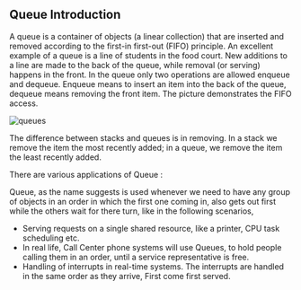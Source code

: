## Queue Introduction

A queue is a container of objects (a linear collection) that are inserted and removed according to the first-in first-out (FIFO) principle. An excellent example of a queue is a line of students in the food court. New additions to a line are made to the back of the queue, while removal (or serving) happens in the front. In the queue only two operations are allowed enqueue and dequeue. Enqueue means to insert an item into the back of the queue, dequeue means removing the front item. 
The picture demonstrates the FIFO access.

![queues](https://cloud.githubusercontent.com/assets/3439029/22179653/301eab38-e00f-11e6-908a-eea4c8515da2.png)

The difference between stacks and queues is in removing. In a stack we remove the item the most recently added; in a queue, we remove the item the least recently added.

There are various applications of Queue :

Queue, as the name suggests is used whenever we need to have any group of objects in an order in which the first one coming in, also gets out first while the others wait for there turn, like in the following scenarios,
- Serving requests on a single shared resource, like a printer, CPU task scheduling etc.
- In real life, Call Center phone systems will use Queues, to hold people calling them in an order, until a service representative is free.
- Handling of interrupts in real-time systems. The interrupts are handled in the same order as they arrive, First come first served.